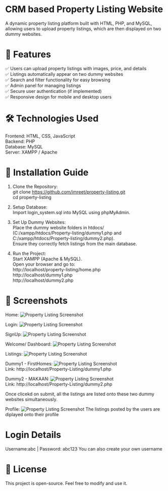 # CRM based Property Listing Website
A dynamic property listing platform built with HTML, PHP, and MySQL, allowing users to upload property listings, which are then displayed on two dummy websites.

# 🌟 Features
✅ Users can upload property listings with images, price, and details  
✅ Listings automatically appear on two dummy websites  
✅ Search and filter functionality for easy browsing  
✅ Admin panel for managing listings  
✅ Secure user authentication (if implemented)  
✅ Responsive design for mobile and desktop users  

# 🛠️ Technologies Used
Frontend: HTML, CSS, JavaScript  
Backend: PHP  
Database: MySQL  
Server: XAMPP / Apache  

# 🚀 Installation Guide
1. Clone the Repository:  
git clone https://github.com/imreet/property-listing.git  
cd property-listing  

2. Setup Database:  
Import login_system.sql into MySQL using phpMyAdmin.  

3. Set Up Dummy Websites:  
Place the dummy website folders in htdocs/ (C:/xampp/htdocs/Property-listing/dummy1.php and C:/xampp/htdocs/Property-listing/dummy2.php).  
Ensure they correctly fetch listings from the main database.  

4. Run the Project:  
Start XAMPP (Apache & MySQL).  
Open your browser and go to:  
http://localhost/property-listing/home.php  
http://localhost/dummy1.php  
http://localhost/dummy2.php  

# 📸 Screenshots
Home:
![Property Listing Screenshot](Pic_README/Home.png)  

Login:
![Property Listing Screenshot](Pic_README/Login.png)  

SignUp:
![Property Listing Screenshot](Pic_README/SignUp.png)  

Welcome/ Dashboard:
![Property Listing Screenshot](Pic_README/dashboard.png)  

Listings:
![Property Listing Screenshot](Pic_README/FilledForm.png)  

Dummy1 - FirstHomes:
![Property Listing Screenshot](Pic_README/Dummy1.png)  
Link: http://localhost/Property-Listing/dummy1.php  

Dummy2 - MAKAAN:
![Property Listing Screenshot](Pic_README/dummy2.png)  
Link: http://localhost/Property-Listing/dummy2.php

Once clicekd on submit, all the listings are listed onto these two dummy websites simultaneously.  

Profile:
![Property Listing Screenshot](Pic_README/profile.png)
The listings posted by the users are diplayed onto their profile  

# Login Details
Username:abc | Password: abc123
You can also create your own username 

# 📜 License
This project is open-source. Feel free to modify and use it.
